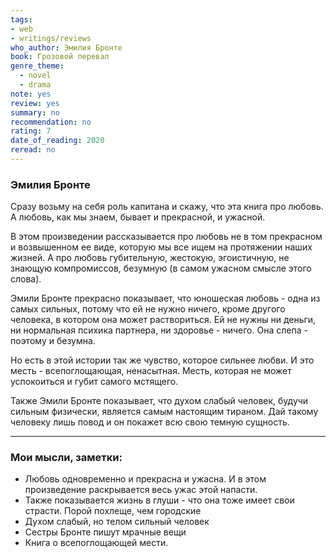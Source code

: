 ```yaml
---
tags:
- web
- writings/reviews
who_author: Эмилия Бронте
book: Грозовой перевал
genre_theme:
  - novel
  - drama
note: yes
review: yes
summary: no
recommendation: no
rating: 7
date_of_reading: 2020
reread: no
---
```

### Эмилия Бронте

Сразу возьму на себя роль капитана и скажу, что эта книга про любовь. А любовь, как мы знаем, бывает и прекрасной, и ужасной.

В этом произведении рассказывается про любовь не в том прекрасном и возвышенном ее виде, которую мы все ищем на протяжении наших жизней. А про любовь губительную, жестокую, эгоистичную, не знающую компромиссов, безумную (в самом ужасном смысле этого слова).

Эмили Бронте прекрасно показывает, что юношеская любовь - одна из самых сильных, потому что ей не нужно ничего, кроме другого человека, в котором она может раствориться. Ей не нужны ни деньги, ни нормальная психика партнера, ни здоровье - ничего. Она слепа - поэтому и безумна.

Но есть в этой истории так же чувство, которое сильнее любви. И это месть - всепоглощающая, ненасытная. Месть, которая не может успокоиться и губит самого мстящего.

Также Эмили Бронте показывает, что духом слабый человек, будучи сильным физически, является самым настоящим тираном. Дай такому человеку лишь повод и он покажет всю свою темную сущность.

---
### Мои мысли, заметки:
- Любовь одновременно и прекрасна и ужасна. И в этом произведение раскрывается весь ужас этой напасти.
- Также показывается жизнь в глуши - что она тоже имеет свои страсти. Порой похлеще, чем городские
- Духом слабый, но телом сильный человек
- Сестры Бронте пишут мрачные вещи
- Книга о всепоглощающей мести.